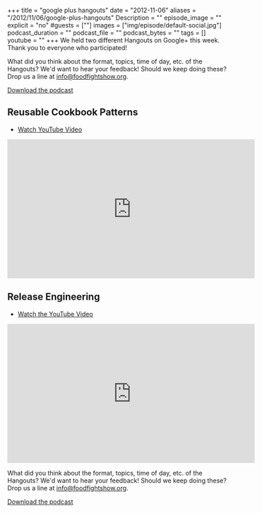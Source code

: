 +++
title = "google plus hangouts"
date = "2012-11-06"
aliases = "/2012/11/06/google-plus-hangouts"
Description = ""
episode_image = ""
explicit = "no"
#guests = [""]
images = ["img/episode/default-social.jpg"]
podcast_duration = ""
podcast_file = ""
podcast_bytes = ""
tags = []
youtube = ""
+++
We held two different Hangouts on Google+ this week.  Thank you to everyone who participated!

What did you think about the format, topics, time of day, etc. of the Hangouts?  We'd want to hear your feedback!  Should we keep doing these?  Drop us a line at [info@foodfightshow.org](mailto:info@foodfightshow.org).

[Download the podcast](http://traffic.libsyn.com/foodfight/Food-Fight-Show-Hangouts.mp3)

## Reusable Cookbook Patterns

* [Watch YouTube Video](http://www.youtube.com/watch?v=x0LoqaKbu2g)

<iframe width="560" height="315" src="http://www.youtube.com/embed/x0LoqaKbu2g" frameborder="0" allowfullscreen></iframe>

## Release Engineering

* [Watch the YouTube Video](http://www.youtube.com/watch?v=7E1KcDinD5c&feature=plcp)

<iframe width="560" height="315" src="http://www.youtube.com/embed/7E1KcDinD5c" frameborder="0" allowfullscreen></iframe>


What did you think about the format, topics, time of day, etc. of the Hangouts?  We'd want to hear your feedback!  Should we keep doing these?  Drop us a line at [info@foodfightshow.org](mailto:info@foodfightshow.org).
 

[Download the podcast](http://traffic.libsyn.com/foodfight/Food-Fight-Show-Hangouts.mp3)
